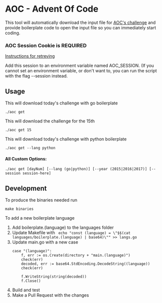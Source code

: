 # AOC - Advent Of Code
This tool will automatically download the input file for [AOC's challenge](http://adventofcode.com/) and provide boilerplate code to open the input file so you can immediately start coding. 


### AOC Session Cookie is REQUIRED
[Instructions for retreving](https://github.com/AnthonyNixon/advent-of-code-boilerplate/blob/main/docs/setup/session.md)

Add this session to an environment variable named AOC_SESSION. (If you cannot set an environment variable, or don't want to, you can run the script with the flag --session <your session token> instead.

## Usage

This will download today's challenge with go boilerplate

```./aoc get```

This will download the challenge for the 15th

```./aoc get 15```

This will download today's challenge with python boilerplate

```./aoc get --lang python```


#### All Custom Options:

```./aoc get [dayNum] [--lang (go|python)] [--year (2015|2016|2017)] [--session session-here]```


## Development

To produce the binaries needed run

```
make binaries
```

To add a new boilerplate language
1. Add boilerplate.(language) to the languages folder
1. Update Makefile with ```	echo "const (language) = \"$$(cat languages/boilerplate.(language) | base64)\"" >> langs.go```
1. Update main.go with a new case 
    ```		
    case "(language)":
        f, err := os.Create(directory + "main.(language)")
        check(err)
        decoded, err := base64.StdEncoding.DecodeString((language))
        check(err)

        f.WriteString(string(decoded))
        f.Close()
    ```
1. Build and test 
1. Make a Pull Request with the changes
